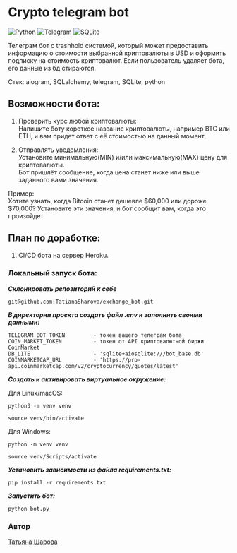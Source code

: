 # **Crypto telegram bot**

[![Python](https://img.shields.io/badge/-Python-464646?style=flat-square&logo=Python)](https://www.python.org/)
[![Telegram](https://img.shields.io/badge/Telegram-2CA5E0?style=for-the-badge&logo=telegram&logoColor=white)](https://core.telegram.org/)
![SQLite](https://a11ybadges.com/badge?logo=sqlite)

Телеграм бот с trashhold системой, который может предоставить информацию о стоимости выбранной криптовалюты в USD и оформить подписку на стоимость криптовалют.
Если пользователь удаляет бота, его данные из бд стираются.  

Стек: aiogram, SQLalchemy, telegram, SQLite, python

## Возможности бота:
1. Проверить курс любой криптовалюты:  
Напишите боту короткое название криптовалюты, например BTC или ETH, и вам придет ответ с её стоимостью на данный момент.  

2. Отправлять уведомления:  
Установите минимальную(MIN) и/или максимальную(MAX) цену для криптовалюты.  
Бот пришлёт сообщение, когда цена станет ниже или выше заданного вами значения.  

Пример:  
Хотите узнать, когда Bitcoin станет дешевле $60,000 или дороже $70,000? Установите эти значения, и бот сообщит вам, когда это произойдет.

## План по доработке:
1. CI/CD бота на сервер Heroku.


### Локальный запуск бота:

**_Склонировать репозиторий к себе_**
```
git@github.com:TatianaSharova/exchange_bot.git
```
**_В директории проекта создать файл .env и заполнить своими данными:_**
```
TELEGRAM_BOT_TOKEN         - токен вашего телеграм бота
COIN_MARKET_TOKEN          - токен от API криптовалютной биржи CoinMarket
DB_LITE                    - 'sqlite+aiosqlite:///bot_base.db'
COINMARKETCAP_URL          - 'https://pro-api.coinmarketcap.com/v2/cryptocurrency/quotes/latest'
```
**_Создать и активировать виртуальное окружение:_**

Для Linux/macOS:
```
python3 -m venv venv
```
```
source venv/bin/activate
```
Для Windows:
```
python -m venv venv
```
```
source venv/Scripts/activate
```
**_Установить зависимости из файла requirements.txt:_**
```
pip install -r requirements.txt
```
**_Запустить бот:_**
```
python bot.py
```

### Автор
[Татьяна Шарова](https://github.com/TatianaSharova)
